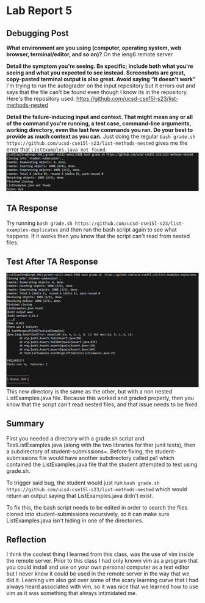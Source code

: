 # Lab Report 5
## Debugging Post
**What environment are you using (computer, operating system, web browser, terminal/editor, and so on)?**
On the ieng6 remote server

**Detail the symptom you're seeing. Be specific; include both what you're seeing and what you expected to see instead. Screenshots are great, copy-pasted terminal output is also great. Avoid saying “it doesn't work”**
I'm trying to run the autograder on the input repository but it errors out and says that the file can't be found even though I know its in the repository. Here's the repository used: [https://github.com/ucsd-cse15l-s23/list-methods-nested
](https://github.com/ucsd-cse15l-s23/list-methods-nested)

**Detail the failure-inducing input and context. That might mean any or all of the command you're running, a test case, command-line arguments, working directory, even the last few commands you ran. Do your best to provide as much context as you can.**
Just doing the regular `bash grade.sh https://github.com/ucsd-cse15l-s23/list-methods-nested` gives me the error that `ListExamples.java not found`.
![Step 1](debug-post.png)

## TA Response
Try running `bash grade.sh https://github.com/ucsd-cse15l-s23/list-examples-duplicates` and then run the bash script again to see what happens. If it works then you know that the script can't read from nested files.

## Test After TA Response
![Test after](after.png)
This new directory is the same as the other, but with a non nested ListExamples.java file. Because this worked and graded properly, then you know that the script can't read nested files, and that issue needs to be fixed

## Summary
First you needed a directory with a grade.sh script and TestListExamples.java (along with the two libraries for ther junit tests), then a subdirectory of student-submissions=. Before fixing, the student-submissions file 
would have another subdirectory called pa1 which contained the ListExamples.java file that the student attempted to test using grade.sh. 

To trigger said bug, the student would just run `bash grade.sh https://github.com/ucsd-cse15l-s23/list-methods-nested` which would return an output saying that ListExamples.java didn't exist.

To fix this, the bash script needs to be edited in order to search the files cloned into student-submissions recursively, so it can make sure ListExamples.java isn't hiding in one of the directories.

## Reflection
I think the coolest thing I learned from this class, was the use of vim inside the remote server. Prior to this class I had only known vim as a program that you could install and use on your own personal computer
as a text editor but I never knew it could be used in the remote server in the way that we did it. Learning vim also got over some of the scary learning curve that I had always heard associated with vim, so it 
was nice that we learned how to use vim as it was something that always intimidated me.
